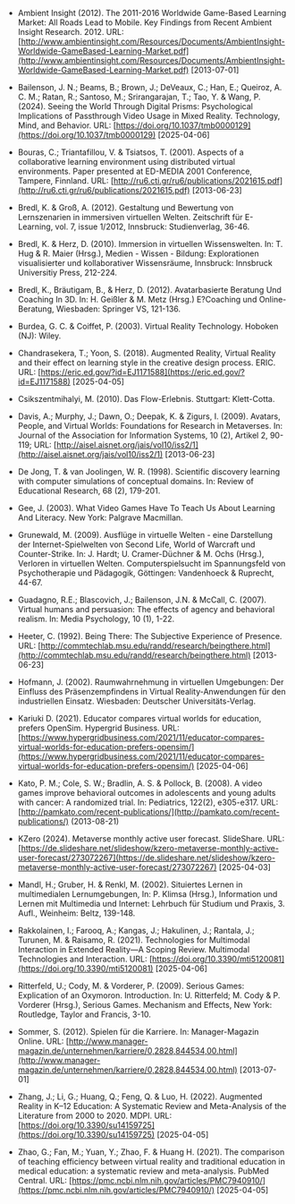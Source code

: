 <!-- filename: 99_Literatur.md -->
<!-- title: Literatur -->

- Ambient Insight (2012). The 2011-2016 Worldwide Game-Based Learning Market: All Roads Lead to Mobile. Key Findings from Recent Ambient Insight Research. 2012. URL: [http://www.ambientinsight.com/Resources/Documents/AmbientInsight-Worldwide-GameBased-Learning-Market.pdf](http://www.ambientinsight.com/Resources/Documents/AmbientInsight-Worldwide-GameBased-Learning-Market.pdf) \[2013-07-01]

- Bailenson, J. N.; Beams, B.; Brown, J.; DeVeaux, C.; Han, E.; Queiroz, A. C. M.; Ratan, R.; Santoso, M.; Srirangarajan, T.; Tao, Y. & Wang, P. (2024). Seeing the World Through Digital Prisms: Psychological Implications of Passthrough Video Usage in Mixed Reality. Technology, Mind, and Behavior. URL: [https://doi.org/10.1037/tmb0000129](https://doi.org/10.1037/tmb0000129) \[2025-04-06]

- Bouras, C.; Triantafillou, V. & Tsiatsos, T. (2001). Aspects of a collaborative learning environment using distributed virtual environments. Paper presented at ED-MEDIA 2001 Conference, Tampere, Finnland. URL: [http://ru6.cti.gr/ru6/publications/2021615.pdf](http://ru6.cti.gr/ru6/publications/2021615.pdf) \[2013-06-23]

- Bredl, K. & Groß, A. (2012). Gestaltung und Bewertung von Lernszenarien in immersiven virtuellen Welten. Zeitschrift für E-Learning, vol. 7, issue 1/2012, Innsbruck: Studienverlag, 36-46.

- Bredl, K. & Herz, D. (2010). Immersion in virtuellen Wissenswelten. In: T. Hug & R. Maier (Hrsg.), Medien - Wissen - Bildung: Explorationen visualisierter und kollaborativer Wissensräume, Innsbruck: Innsbruck Universitiy Press, 212-224.

- Bredl, K., Bräutigam, B., & Herz, D. (2012). Avatarbasierte Beratung Und Coaching In 3D. In: H. Geißler & M. Metz (Hrsg.) E?Coaching und Online-Beratung, Wiesbaden: Springer VS, 121-136.

- Burdea, G. C. & Coiffet, P. (2003). Virtual Reality Technology. Hoboken (NJ): Wiley.

- Chandrasekera, T.; Yoon, S. (2018). Augmented Reality, Virtual Reality and their effect on learning style in the creative design process. ERIC. URL: [https://eric.ed.gov/?id=EJ1171588](https://eric.ed.gov/?id=EJ1171588) \[2025-04-05]

- Csikszentmihalyi, M. (2010). Das Flow-Erlebnis. Stuttgart: Klett-Cotta.

- Davis, A.; Murphy, J.; Dawn, O.; Deepak, K. & Zigurs, I. (2009). Avatars, People, and Virtual Worlds: Foundations for Research in Metaverses. In: Journal of the Association for Information Systems, 10 (2), Artikel 2, 90-119; URL: [http://aisel.aisnet.org/jais/vol10/iss2/1](http://aisel.aisnet.org/jais/vol10/iss2/1) \[2013-06-23]

- De Jong, T. & van Joolingen, W. R. (1998). Scientific discovery learning with computer simulations of conceptual domains. In: Review of Educational Research, 68 (2), 179-201.

- Gee, J. (2003). What Video Games Have To Teach Us About Learning And Literacy. New York: Palgrave Macmillan.

- Grunewald, M. (2009). Ausflüge in virtuelle Welten - eine Darstellung der Internet-Spielwelten von Second Life, World of Warcraft und Counter-Strike. In: J. Hardt; U. Cramer-Düchner & M. Ochs (Hrsg.), Verloren in virtuellen Welten. Computerspielsucht im Spannungsfeld von Psychotherapie und Pädagogik, Göttingen: Vandenhoeck & Ruprecht, 44-67.

- Guadagno, R.E.; Blascovich, J.; Bailenson, J.N. & McCall, C. (2007). Virtual humans and persuasion: The effects of agency and behavioral realism. In: Media Psychology, 10 (1), 1-22.

- Heeter, C. (1992). Being There: The Subjective Experience of Presence. URL: [http://commtechlab.msu.edu/randd/research/beingthere.html](http://commtechlab.msu.edu/randd/research/beingthere.html) \[2013-06-23]

- Hofmann, J. (2002). Raumwahrnehmung in virtuellen Umgebungen: Der Einfluss des Präsenzempfindens in Virtual Reality-Anwendungen für den industriellen Einsatz. Wiesbaden: Deutscher Universitäts-Verlag.

- Kariuki D. (2021). Educator compares virtual worlds for education, prefers OpenSim. Hypergrid Business. URL: [https://www.hypergridbusiness.com/2021/11/educator-compares-virtual-worlds-for-education-prefers-opensim/](https://www.hypergridbusiness.com/2021/11/educator-compares-virtual-worlds-for-education-prefers-opensim/) \[2025-04-06]

- Kato, P. M.; Cole, S. W.; Bradlin, A. S. & Pollock, B. (2008). A video games improve behavioral outcomes in adolescents and young adults with cancer: A randomized trial. In: Pediatrics, 122(2), e305-e317. URL: [http://pamkato.com/recent-publications/](http://pamkato.com/recent-publications/) (2013-08-21)

- KZero (2024). Metaverse monthly active user forecast. SlideShare. URL: [https://de.slideshare.net/slideshow/kzero-metaverse-monthly-active-user-forecast/273072267](https://de.slideshare.net/slideshow/kzero-metaverse-monthly-active-user-forecast/273072267) \[2025-04-03]

- Mandl, H.; Gruber, H. & Renkl, M. (2002). Situiertes Lernen in multimedialen Lernumgebungen, In: P. Klimsa (Hrsg.), Information und Lernen mit Multimedia und Internet: Lehrbuch für Studium und Praxis, 3. Aufl., Weinheim: Beltz, 139-148.

- Rakkolainen, I.; Farooq, A.; Kangas, J.; Hakulinen, J.; Rantala, J.; Turunen, M. & Raisamo, R. (2021). Technologies for Multimodal Interaction in Extended Reality—A Scoping Review. Multimodal Technologies and Interaction. URL: [https://doi.org/10.3390/mti5120081](https://doi.org/10.3390/mti5120081) \[2025-04-06]

- Ritterfeld, U.; Cody, M. & Vorderer, P. (2009). Serious Games: Explication of an Oxymoron. Introduction. In: U. Ritterfeld; M. Cody & P. Vorderer (Hrsg.), Serious Games. Mechanism and Effects, New York: Routledge, Taylor and Francis, 3-10.

- Sommer, S. (2012). Spielen für die Karriere. In: Manager-Magazin Online. URL: [http://www.manager-magazin.de/unternehmen/karriere/0,2828,844534,00.html](http://www.manager-magazin.de/unternehmen/karriere/0,2828,844534,00.html) \[2013-07-01]

- Zhang, J.; Li, G.; Huang, Q.; Feng, Q. & Luo, H. (2022). Augmented Reality in K–12 Education: A Systematic Review and Meta-Analysis of the Literature from 2000 to 2020. MDPI. URL: [https://doi.org/10.3390/su14159725](https://doi.org/10.3390/su14159725) \[2025-04-05]

- Zhao, G.; Fan, M.; Yuan, Y.; Zhao, F. & Huang H. (2021). The comparison of teaching efficiency between virtual reality and traditional education in medical education: a systematic review and meta-analysis. PubMed Central. URL: [https://pmc.ncbi.nlm.nih.gov/articles/PMC7940910/](https://pmc.ncbi.nlm.nih.gov/articles/PMC7940910/) \[2025-04-05]